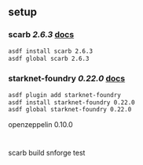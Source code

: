 ## setup

### scarb _2.6.3_ [docs](https://docs.swmansion.com/scarb/download.html)

```sh
asdf install scarb 2.6.3
asdf global scarb 2.6.3
```

### starknet-foundry _0.22.0_ [docs](https://foundry-rs.github.io/starknet-foundry/getting-started/installation.html)

```sh
asdf plugin add starknet-foundry
asdf install starknet-foundry 0.22.0
asdf global starknet-foundry 0.22.0
```

openzeppelin 0.10.0

#
scarb build
snforge test
